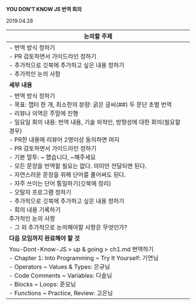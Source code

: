 **YOU DON’T KNOW JS 번역 회의**

2019.04.28

| **논의할 주제**                                              |
| ------------------------------------------------------------ |
| - 번역 방식 정하기<br> - PR 검토하면서 가이드라인 정하기<br> - 추가적으로 깃북에 추가하고 싶은 내용 정하기<br> - 추가적인 논의 사항 |
| **세부 내용**                                                |
| - 번역 방식 정하기<br>	- 목표: 챕터 한 개, 최소한의 분량: 굵은 글씨(##) 두 문단 초벌 번역<br>	- 리뷰나 의역은 주말에 진행<br>	- 일요일 회의 내용: 번역 내용, 기술 외적인, 방향성에 대한 회의(필요할 경우)<br>	- PR한 내용에 리뷰어 2명이상 동의하면 머지<br>- PR 검토하면서 가이드라인 정하기<br>	- 기본 말투: ~ 했습니다, ~해주세요<br>	- 모든 문장을 번역할 필요는 없다. 의미만 전달되면 된다.<br>	- 자연스러운 문장을 위해 단어를 풀어써도 된다.<br>	- 자주 쓰이는 단어 통일하기(깃북에 정리)<br>	- 오탈자 프로그램 정하기<br> - 추가적으로 깃북에 추가하고 싶은 내용 정하기<br>	- 회의 내용 기록하기<br>추가적인 논의 사항<br> - 그 외 추가적으로 논의해야할 사항은 무엇인가? |
| **다음 모임까지 완료해야 할 것**                             |
| You-Dont-Know-JS > up & going > ch1.md 번역하기<br>	- Chapter 1: Into Programming ~ Try It Yourself: 기연님<br>	- Operators ~ Values & Types: 은규님<br>	- Code Comments ~ Variables: 다솔님<br>	- Blocks ~ Loops: 준모님<br>	- Functions ~ Practice, Review: 고은님 |